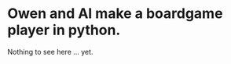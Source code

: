 Owen and Al make a boardgame player in python.
==============================================

Nothing to see here ... yet.
